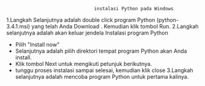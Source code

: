                                     instalasi Python pada Windows

1.Langkah Selanjutnya adalah double click program Python (python-3.4.1.msi) yang telah Anda Download .
Kemudian klik tombol Run.
2.Langkah selanjutnya adalah akan keluar jendela Instalasi program Python 
- Pilih "Install now" 
- Selanjutnya adalah pilih direktori tempat program Python akan Anda install.
- Klik tombol Next untuk mengikuti petunjuk berikutnya.
- tunggu proses instalasi sampai selesai, kemudian klik close
3.Langkah selanjutnya adalah mencoba program Python untuk pertama kalinya. 
